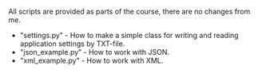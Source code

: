 All scripts are provided as parts of the course, there are no changes from me.

- "settings.py" - How to make a simple class for writing and reading application settings by TXT-file.
- "json_example.py" - How to work with JSON.
- "xml_example.py" - How to work with XML.

